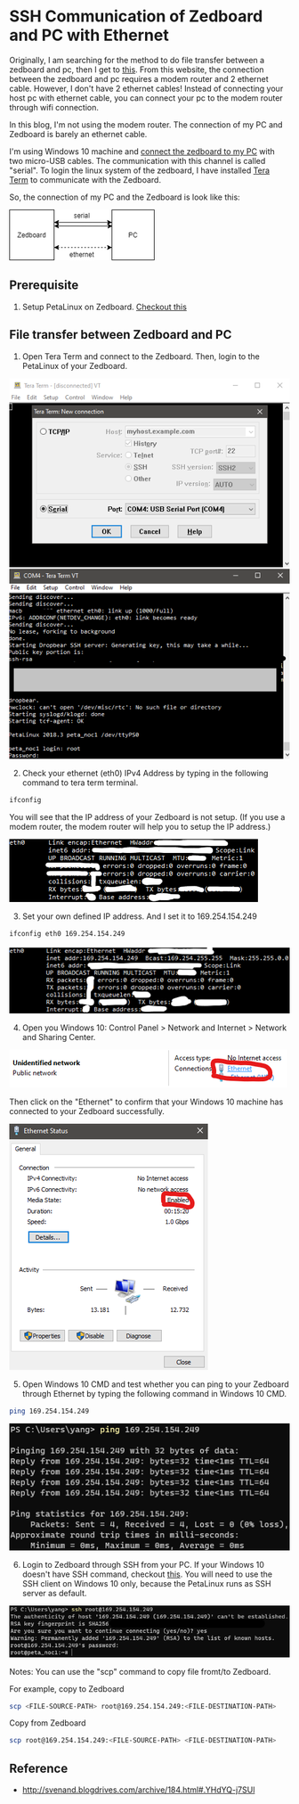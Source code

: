 # SSH Communication of Zedboard and PC with Ethernet

Originally, I am searching for the method to do file transfer between a zedboard and pc, then I get to [this](http://svenand.blogdrives.com/archive/184.html#.YHdYQ-j7SUl). From this website, the connection between the zedboard and pc requires a modem router and 2 ethernet cable. However, I don't have 2 ethernet cables! Instead of connecting your host pc with ethernet cable, you can connect your pc to the modem router through wifi connection.

In this blog, I'm not using the modem router. The connection of my PC and Zedboard is barely an ethernet cable.

I'm using Windows 10 machine and [connect the zedboard to my PC](http://svenand.blogdrives.com/archive/172.html#.YHf8J-j7SUk) with two micro-USB cables. The communication with this channel is called "serial". To login the linux system of the zedboard, I have installed [Tera Term](https://ttssh2.osdn.jp/index.html.en) to communicate with the Zedboard.

So, the connection of my PC and the Zedboard is look like this:

![connection](./connect_pc_zedboard.png)


## Prerequisite
1. Setup PetaLinux on Zedboard. [Checkout this](http://svenand.blogdrives.com/archive/182.html#.YHf9YOj7SUk)

## File transfer between Zedboard and PC

1. Open Tera Term and connect to the Zedboard. Then, login to the PetaLinux of your Zedboard.

![tera_term_connect](./tera_term_connect.png)
![login_zedboard](./login_zedboard.png)


2. Check your ethernet (eth0) IPv4 Address by typing in the following command to tera term terminal.

```bash
ifconfig
```

You will see that the IP address of your Zedboard is not setup. (If you use a modem router, the modem router will help you to setup the IP address.)

![zedboard_no_ip](./zedboard_no_ip.png)


3. Set your own defined IP address. And I set it to 169.254.154.249

```bash
ifconfig eth0 169.254.154.249
```

![zedboard_new_ip](./zedboard_new_ip.png)

4. Open you Windows 10: Control Panel > Network and Internet > Network and Sharing Center.

![win_ethernet](./win_ethernet.png)

Then click on the "Ethernet" to confirm that your Windows 10 machine has connected to your Zedboard successfully.

![win_ethernet_enable](./win_ethernet_enable.png)

5. Open Windows 10 CMD and test whether you can ping to your Zedboard through Ethernet by typing the following command in Windows 10 CMD.

```bash
ping 169.254.154.249
```

![ping_zedboard](./ping_zedboard.png)

6. Login to Zedboard through SSH from your PC. If your Windows 10 doesn't have SSH command, checkout [this](https://docs.microsoft.com/en-us/windows-server/administration/openssh/openssh_install_firstuse). You will need to use the SSH client on Windows 10 only, because the PetaLinux runs as SSH server as default.

![ssh_zedboard](./ssh_zedboard.png)

Notes: You can use the "scp" command to copy file fromt/to Zedboard.

For example, copy to Zedboard
```bash
scp <FILE-SOURCE-PATH> root@169.254.154.249:<FILE-DESTINATION-PATH>
```

Copy from Zedboard
```bash
scp root@169.254.154.249:<FILE-SOURCE-PATH> <FILE-DESTINATION-PATH>
```


## Reference
- http://svenand.blogdrives.com/archive/184.html#.YHdYQ-j7SUl

